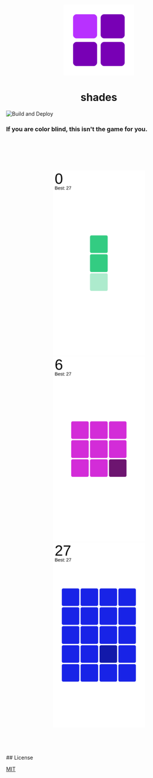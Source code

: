 <p align="center">
<img src="https://github.com/outofink/shades/raw/master/src/icons/icon.png" width=192>
</p>

<h1 align="center">shades</h1>

![Build and Deploy](https://github.com/outofink/shades/workflows/Build%20and%20Deploy/badge.svg)

### If you are color blind, this isn't the game for you.

<br>

<p align="middle" style="padding:4em">
    <img src="https://github.com/outofink/shades/raw/master/screenshots/main1.png" width=250 />
    <img src="https://github.com/outofink/shades/raw/master/screenshots/main2.png" width=250 />
    <img src="https://github.com/outofink/shades/raw/master/screenshots/main3.png" width=250 />
</p>
## License

[MIT](https://github.com/outofink/shades/raw/master/LICENSE.md)